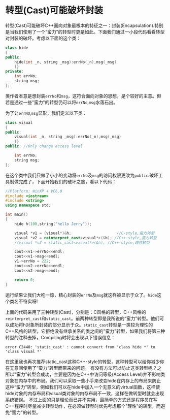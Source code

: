 转型(Cast)可能破坏封装
=====

转型(Cast)可能破坏C++面向对象最根本的特征之一：封装(Encapsulation).特别是当我们使用了一个“蛮力”的转型时更是如此。下面我们通过一小段代码看看转型对封装的破坏。考虑以下面的这个类：

```c++
class hide
{
public:
    hide(int _n, string _msg):errNo(_n),msg(_msg)
    {}
private:
    int errNo;
    string msg;
};
```

类作者本意是想封装`errNo`和`msg`，这符合面向对象的思想，是个较好的主意。但若是通过一些"蛮力"的转型仍可以将`errNo`,`msg`水落石出。

为了让`errNO`,`msg`显形，我们定义以下类：

```c++
class visual
{
public:
    visual(int _n, string _msg):errNo(_n),msg(_msg)
    {}
public: //Only change access level

    int errNo;
    string msg;
};
```

在这个类中我们只做了小小的变动将`errNo`及`msg`的访问权限更改为`public`.破坏工具制做完成了，下面开始我们的破坏之旅，看以下代码：

```c++
//Platform: WinXP + VC6.0
#include <iostream>
#include <string>
using namespace std;

int main()
{
    hide h(100,string("hello Jerry"));

    visual *v1 = (visual*)&h;                    //C-style,蛮力转型
    visual *v2 = reinterpret_cast<visual*>(&h); //C++-style,蛮力转型
    //visual *v3 = static_cast<visual*>(&h); //C++-style,理性转型

    cout<<v1->errNo<<endl;
    cout<<v1->msg<<endl;
    v1->errNo = 222;
    cout<<v2->errNo<<endl;
    cout<<v2->msg<<endl;

    return 0;
}
```

运行结果让我们大吃一惊，精心封装的`errNo`及`msg`就这样被显示于众了。`hide`这个类名不符实呀!

上面的代码采用了三种转型(Cast)，分别是：C风格的转型，C++风格的`reinterpret_cast`和`static_cast`。前两种转型即是我所说的“蛮力”转型。他们可以成功将h对象所封装的部分显示于众。`static_cast`转型是一类较为理性的C++风格的转型，它拒绝没有继承关系的类之间的"蛮力"转型，如果我们将第三种转型的注释去掉，Compiling时将会出现以下错误信息：

`error C2440: 'static_cast' : cannot convert from 'class hide *' to 'class visual *'`

在这里我也再次推荐static_cast这种C++-style的转型，这种转型可以给你减少你在无意间使用了“蛮力”转型而带来的问题。
有没有方法可以防止这类转型呢？之所以"蛮力"转型会成功，主要是因为在C++中访问等级(Access Level)并不影响类对象在内存中的布局。我们可以采取一些小手来改变hide在内存上的布局来防止这种“蛮力”转型，例如我们可以在hide中加入一个无意义的virtual函数，这样使hide对象的内存布局和visual类对象的内存布局不一致，这样在做转型时就会出现系统错误。
不过上面的只是理论而已并不实用，最简单的方式还是程序员在写C++程序时尽量减少转型动作，在必须做转型时优先考虑那个"理性"的转型，而避免"蛮力"的转型。
